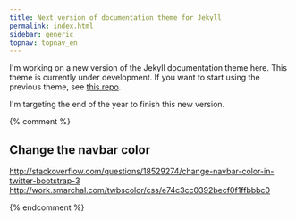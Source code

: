 ```yaml
---
title: Next version of documentation theme for Jekyll
permalink: index.html
sidebar: generic
topnav: topnav_en
---
```


I'm working on a new version of the Jekyll documentation theme here. This theme is currently under development. If you want to start using the previous theme, see [this repo](https://github.com/tomjohnson1492/documentation-theme-jekyll).

I'm targeting the end of the year to finish this new version.


{% comment %}
## Change the navbar color
http://stackoverflow.com/questions/18529274/change-navbar-color-in-twitter-bootstrap-3
http://work.smarchal.com/twbscolor/css/e74c3cc0392becf0f1ffbbbc0


{% endcomment %}

